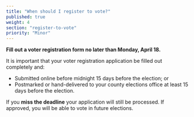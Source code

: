```yaml
---
title: "When should I register to vote?"
published: true
weight: 4
section: "register-to-vote"
priority: "Minor"
---
```


**Fill out a voter registration form no later than Monday, April 18.**  

It is important that your voter registration application be filled out completely and:  
- Submitted online before midnight 15 days before the election; or  
- Postmarked or hand-delivered to your county elections office at least 15 days before the election.  

If you **miss the deadline** your application will still be processed.  If approved, you will be able to vote in future elections.
